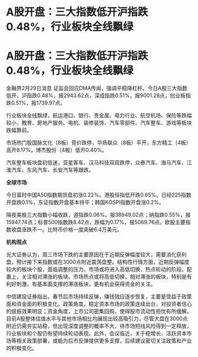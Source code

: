 # A股开盘：三大指数低开沪指跌0.48%，行业板块全线飘绿

# A股开盘：三大指数低开沪指跌0.48%，行业板块全线飘绿

金融界2月29日消息
证监会回应DMA传闻，强调平稳降杠杆。今日A股三大指数低开，沪指跌0.48%，报2943.62点，深成指跌0.51%，报9001.28点，创业板指跌0.51%，报1739.97点。

行业板块全线飘绿，航运港口、银行、贵金属、电力行业、航空机场、保险等跌幅较小，教育、房地产服务、电机、装修装饰、汽车零部件、汽车整车、游戏等板块跌幅靠前。

市场热门股国脉文化（8板）竞价跌停，华扬联众（8板）平开，东方精工（4板）高开8.17%，博杰股份（4板）低开0.40%。

汽车整车板块盘初低迷，亚星客车、汉马科技双双跌停，众泰汽车、海马汽车、江淮汽车、东风汽车、长安汽车等跟跌。

**全球市场**

今日富时中国A50指数期货盘初涨0.22%。港股恒指低开跌0.65%。日经225指数开盘跌0.1%，东证指数开盘基本持平；韩国KOSPI指数开盘涨0.2%。

隔夜美股三大指数小幅收跌，道指跌0.06%，报38949.02点；纳指跌0.55%，报15947.74点；标普500指数跌8.42点，跌幅为0.17%，报5069.76点。欧股主要指数收盘涨跌不一。比特币价格一度突破6.4万美元。

**机构观点**

光大证券认为，周三市场下跌的主要原因在于近期反弹幅度较大，需要消化获利盘，预计接下来指数或在3000点附近震荡盘整。结构性行情方面，近期反弹幅度较大的板块个股，面临调整的压力，市场或将进入高低切换、热点轮动的阶段。配置上，关注相对滞涨的板块。市场热点或将高低切换，相对滞涨的板块，特别是有利好刺激、有基本面支撑的滞涨板块，更有机会获得资金的关注。

中信建投证券指出，春节后市场持续反弹，赚钱效应逐步恢复，主要是受益于政策面和资金面的积极变化。政策角度，稳定资本市场的政策连续出台，对投资者信心的提振效果明显；资金角度，上市公司密集回购，使得股市流动性担忧有所缓解。目前A股整体估值水平与其他市场相比均展现出较高吸引力，尽管大盘在3000点附近仍需夯实站稳，但出现深度调整的概率不大，待市场短线风险得到一定释放，行业板块和个股仍有望持续轮动表现。此外，会议临近，关于稳增长、活跃资本市场等相关政策部署，或能为后市反弹提供更多支撑，后续建议密切关注政策和产业的积极变化。

